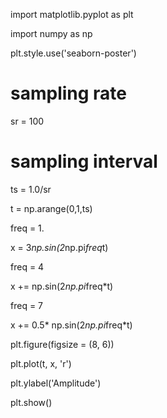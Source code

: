 import matplotlib.pyplot as plt

import numpy as np

plt.style.use('seaborn-poster')
 # sampling rate

sr = 100

# sampling interval

ts = 1.0/sr

t = np.arange(0,1,ts)

freq = 1.

x = 3*np.sin(2*np.pi*freq*t)

freq = 4

x += np.sin(2*np.pi*freq*t)

freq = 7 

x += 0.5* np.sin(2*np.pi*freq*t)

plt.figure(figsize = (8, 6))

plt.plot(t, x, 'r')

plt.ylabel('Amplitude')

plt.show()
